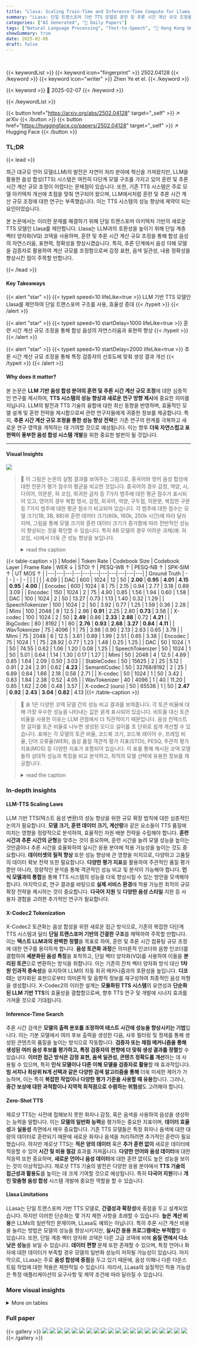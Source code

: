 ```yaml
---
title: "Llasa: Scaling Train-Time and Inference-Time Compute for Llama-based Speech Synthesis"
summary: "LLasa: 단일 트랜스포머 기반 TTS 모델로 훈련 및 추론 시간 계산 규모 조정을 통해 자연스럽고 표현력 높은 음성 합성 달성!"
categories: ["AI Generated", "🤗 Daily Papers"]
tags: ["Natural Language Processing", "Text-to-Speech", "🏢 Hong Kong University of Science and Technology",]
showSummary: true
date: 2025-02-06
draft: false
---
```


<br>

{{< keywordList >}}
{{< keyword icon="fingerprint" >}} 2502.04128 {{< /keyword >}}
{{< keyword icon="writer" >}} Zhen Ye et el. {{< /keyword >}}
 
{{< keyword >}} 🤗 2025-02-07 {{< /keyword >}}
 
{{< /keywordList >}}

{{< button href="https://arxiv.org/abs/2502.04128" target="_self" >}}
↗ arXiv
{{< /button >}}
{{< button href="https://huggingface.co/papers/2502.04128" target="_self" >}}
↗ Hugging Face
{{< /button >}}




### TL;DR


{{< lead >}}

최근 대규모 언어 모델(LLM)의 발전은 자연어 처리 분야에 혁신을 가져왔지만, LLM을 활용한 음성 합성(TTS) 시스템은 여전히 다단계 모델 구조를 가지고 있어 훈련 및 추론 시간 계산 규모 조정이 어렵다는 문제점이 있습니다. 또한, 기존 TTS 시스템은 주로 모델 아키텍처 개선에 초점을 맞춰 연구되어 왔으며, LLM에서처럼 훈련 및 추론 시간 계산 규모 조정에 대한 연구는 부족했습니다. 이는 TTS 시스템의 성능 향상에 제약이 되는 요인이었습니다.

본 논문에서는 이러한 문제를 해결하기 위해 단일 트랜스포머 아키텍처 기반의 새로운 TTS 모델인 Llasa를 제안합니다.  Llasa는 LLM과의 호환성을 높이기 위해 단일 계층 벡터 양자화(VQ) 코덱을 사용하며, 훈련 및 추론 시간 계산 규모 조정을 통해 합성 음성의 자연스러움, 표현력, 정확성을 향상시켰습니다.  특히, 추론 단계에서 음성 이해 모델을 검증자로 활용하여 계산 규모를 조정함으로써 감정 표현, 음색 일관성, 내용 정확성을 향상시킨 점이 주목할 만합니다.

{{< /lead >}}


#### Key Takeaways

{{< alert "star" >}}
{{< typeit speed=10 lifeLike=true >}} LLM 기반 TTS 모델인 Llasa를 제안하여 단일 트랜스포머 구조를 사용, 효율성 증대 {{< /typeit >}}
{{< /alert >}}

{{< alert "star" >}}
{{< typeit speed=10 startDelay=1000 lifeLike=true >}} 훈련 시간 계산 규모 조정을 통해 합성 음성의 자연스러움과 표현력 향상 {{< /typeit >}}
{{< /alert >}}

{{< alert "star" >}}
{{< typeit speed=10 startDelay=2000 lifeLike=true >}} 추론 시간 계산 규모 조정을 통해 특정 검증자의 선호도에 맞춰 생성 결과 개선 {{< /typeit >}}
{{< /alert >}}

#### Why does it matter?
본 논문은 **LLM 기반 음성 합성 분야의 훈련 및 추론 시간 계산 규모 조정**에 대한 심층적인 연구를 제시하여, **TTS 시스템의 성능 향상과 새로운 연구 방향 제시**에 중요한 의미를 지닙니다.  LLM의 발전과 TTS 기술의 융합에 대한 최신 동향을 반영하며, 효율적인 모델 설계 및 훈련 전략을 제시함으로써 관련 연구자들에게 귀중한 정보를 제공합니다. 특히, **추론 시간 계산 규모 조정을 통한 성능 향상 전략**은 기존 연구의 한계를 극복하고 새로운 연구 영역을 개척하는 데 기여할 것으로 예상됩니다. 이는 향후 **더욱 자연스럽고 표현력이 풍부한 음성 합성 시스템 개발**을 위한 중요한 발판이 될 것입니다.

------
#### Visual Insights



![](https://arxiv.org/html/2502.04128/extracted/6183923/comparison_plot.png)

> 🔼 이 그림은 논문의 실험 결과를 보여주는 그림으로, 중국어와 영어 음성 합성에 대한 전문가 평가 점수의 평균을 비교한 것입니다. 중국어의 경우 감정, 억양, 시, 다의어, 의문문, 혀 꼬임, 희귀한 글자 등 7가지 범주에 대한 평균 점수가 표시되어 있고, 영어의 경우 복합 명사, 감정, 외국어, 억양, 구두점, 의문문, 복잡한 구문 등 7가지 범주에 대한 평균 점수가 비교되어 있습니다. 각 범주에 대한 점수는 모델 크기(1B, 3B, 8B)와 훈련 데이터 크기(80k, 160k, 250k 시간)에 따라 달라지며, 그림을 통해 모델 크기와 훈련 데이터 크기가 증가함에 따라 전반적인 성능이 향상되는 것을 확인할 수 있습니다.  특히 8B 모델의 경우 어려운 과제(예: 혀 꼬임, 시)에서 더욱 큰 성능 향상을 보입니다.
> <details>
> <summary>read the caption</summary>
> Figure 1: Comparison of mean expert score for Chinese and English
> </details>





{{< table-caption >}}
| Model | Token Rate | Codebook Size | Codebook Layer | Frame Rate | WER ↓ | STOI ↑ | PESQ-WB ↑ | PESQ-NB ↑ | SPK-SIM ↑ | UT MOS ↑ |
|---|---|---|---|---|---|---|---|---|---|---|
| Ground Truth | - | - | - | - |  |  |  |  |  | 4.09 |
| DAC | 600 | 1024 | 12 | 50 | **2.00** | **0.95** | **4.01** | **4.15** | **0.95** | **4.00** |
| Encodec | 600 | 1024 | 8 | 75 | 2.15 | 0.94 | 2.77 | 3.18 | 0.89 | 3.09 |
| Encodec | 150 | 1024 | 2 | 75 | 4.90 | 0.85 | 1.56 | 1.94 | 0.60 | 1.58 |
| DAC | 100 | 1024 | 2 | 50 | 13.27 | 0.73 | 1.13 | 1.40 | 0.32 | 1.29 |
| SpeechTokenizer | 100 | 1024 | 2 | 50 | 3.92 | 0.77 | 1.25 | 1.59 | 0.36 | 2.28 |
| Mimi | 100 | 2048 | 8 | 12.5 | 2.96 | **0.91** | 2.25 | 2.80 | **0.73** | 3.56 |
| X-codec | 100 | 1024 | 2 | 50 | **2.49** | 0.86 | **2.33** | **2.88** | 0.72 | **4.21** |
| BigCodec | 80 | 8192 | 1 | 80 | **2.76** | **0.93** | **2.68** | **3.27** | **0.84** | **4.11** |
| WavTokenizer | 75 | 4096 | 1 | 75 | 3.98 | 0.90 | 2.13 | 2.63 | 0.65 | 3.79 |
| Mimi | 75 | 2048 | 6 | 12.5 | 3.61 | 0.89 | 1.99 | 2.51 | 0.65 | 3.38 |
| Encodec | 75 | 1024 | 1 | 75 | 28.92 | 0.77 | 1.23 | 1.48 | 0.25 | 1.25 |
| DAC | 50 | 1024 | 1 | 50 | 74.55 | 0.62 | 1.06 | 1.20 | 0.08 | 1.25 |
| SpeechTokenizer | 50 | 1024 | 1 | 50 | 5.01 | 0.64 | 1.14 | 1.30 | 0.17 | 1.27 |
| Mimi | 50 | 2048 | 4 | 12.5 | 4.89 | 0.85 | 1.64 | 2.09 | 0.50 | 3.03 |
| StableCodec | 50 | 15625 | 2 | 25 | 5.12 | 0.91 | 2.24 | 2.91 | 0.62 | **4.23** |
| SemantiCodec | 50 | 32768/8192 | 2 | 25 | 6.89 | 0.84 | 1.66 | 2.18 | 0.58 | 2.71 |
| X-codec | 50 | 1024 | 1 | 50 | 3.42 | 0.83 | 1.84 | 2.38 | 0.52 | 4.05 |
| WavTokenizer | 40 | 4096 | 1 | 40 | 11.20 | 0.85 | 1.62 | 2.06 | 0.48 | 3.57 |
| X-codec2 (ours) | 50 | 65536 | 1 | 50 | **2.47** | **0.92** | **2.43** | **3.04** | **0.82** | 4.13 |{{< /table-caption >}}

> 🔼 표 1은 다양한 코덱 모델 간의 성능 비교 결과를 보여줍니다. 각 토큰 비율에 대해 가장 우수한 성능을 나타내는 값은 굵게 표시되어 있습니다. 비트율 대신 토큰 비율을 사용한 이유는 LLM 관점에서 더 직관적이기 때문입니다. 음성 컨텍스트 창 길이를 토큰 비율로 나누면 생성된 오디오 길이를 초 단위로 쉽게 계산할 수 있습니다. 표에는 각 모델의 토큰 비율, 코드북 크기, 코드북 레이어 수, 프레임 비율, 단어 오류율(WER), 음성 품질 객관적 평가 지표(STOI), PESQ, 주관적 평가 지표(MOS) 등 다양한 지표가 포함되어 있습니다. 이 표를 통해 제시된 코덱 모델들의 상대적 성능과 특징을 비교 분석하고, 최적의 모델 선택에 유용한 정보를 제공합니다.
> <details>
> <summary>read the caption</summary>
> Table 1: Comparison between different codec models. Bold values indicate the best for each token rate. We use token rate instead of bitrate because, from the perspective of LLMs, it is more intuitive: dividing the speech context window length by the token rate directly gives the generated audio duration in seconds.
> </details>





### In-depth insights


#### LLM-TTS Scaling Laws
LLM 기반 TTS(텍스트 음성 변환)의 성능 향상을 위한 규모 확장 법칙에 대한 심층적인 논의가 필요합니다. **모델 크기, 훈련 데이터 크기, 계산량**과 같은 요소들이 TTS 품질에 미치는 영향을 정량적으로 분석하여, 효율적인 자원 배분 전략을 수립해야 합니다.  **훈련 시간과 추론 시간의 균형**을 맞추는 것이 중요하며, 훈련 시간을 늘려 모델 성능을 높이는 것만큼이나 추론 시간을 효율화하여 실시간 응용 분야에 적용 가능성을 높이는 것도 중요합니다. **데이터셋의 질적 향상** 또한 성능 향상에 큰 영향을 미치므로, 다양하고 고품질의 데이터 확보 전략 또한 필요합니다.  **다양한 평가 지표**를 활용하여 주관적인 품질 평가뿐만 아니라, 정량적인 분석을 통해 객관적인 성능 비교 및 분석이 가능해야 합니다.  **인식 모델과의 통합**을 통해 TTS 시스템의 성능을 더욱 향상시킬 수 있는 방안을 모색해야 합니다. 마지막으로, 연구 결과를 바탕으로 **실제 서비스 환경**에 적용 가능한 최적의 규모 확장 전략을 제시하는 것이 중요합니다.  **다국어 지원** 및 **다양한 음성 스타일** 지원 등 사용자 경험을 고려한 추가적인 연구가 필요합니다.

#### X-Codec2 Tokenization
X-Codec2 토큰화는 음성 합성을 위한 새로운 접근 방식으로, 기존의 복잡한 다단계 TTS 시스템과 달리 **단일 트랜스포머 기반의 간결한 구조**를 채택하여 주목할 만합니다.  이는 **텍스트 LLM과의 완벽한 정렬**을 목표로 하여,  훈련 및 추론 시간 컴퓨팅 규모 조정에 대한 연구를 용이하게 합니다.  **음성 토큰화 과정**은 의미론적 인코더와 음향 인코더를 결합하여 **세분화된 음성 특징**을 포착하고, 단일 벡터 양자화(VQ)를 사용하여 이들을 **분리된 토큰**으로 변환하는 방식을 취합니다.  이는 기존의 잔차 벡터 양자화 방식 대신 **1차원 인과적 종속성**을 유지하여 LLM의 자동 회귀 메커니즘과의 호환성을 높입니다.  **디코더**는 양자화된 표현으로부터 의미론적 및 음향적 정보를 재구성하여 최종적인 음성 파형을 생성합니다. X-Codec2의 이러한 설계는 **모듈화된 TTS 시스템**의 유연성과 **단순화된 LLM 기반 TTS**의 효율성을 결합함으로써, 향후 TTS 연구 및 개발에 시너지 효과를 가져올 것으로 기대됩니다.

#### Inference-Time Search
추론 시간 검색은 **모델의 출력 분포를 조정하여 테스트 시간에 성능을 향상시키는 기법**입니다. 이는 기본 모델에서 여러 후보 출력을 생성한 다음, 사후 필터링 및 정제를 통해 생성된 콘텐츠의 품질을 높이는 방식으로 작동합니다.  **검증자 또는 채점 메커니즘을 통해 생성된 여러 음성 후보를 평가하고, 특정 검증자의 편향에 더 맞춰 생성 결과를 정렬**할 수 있습니다.  **이러한 접근 방식은 감정 표현, 음색 일관성, 콘텐츠 정확도를 개선**하는 데 사용될 수 있으며, 특히 **인식 모델이나 다른 이해 모델을 검증자로 활용**할 때 효과적입니다.  **빔 서치나 최상위 N개 선택과 같은 다양한 검색 알고리즘을 통해** 더욱 미세한 제어가 가능하며, 이는 특히 **복잡한 작업이나 다양한 평가 기준을 사용할 때 유용**합니다.  그러나, **중간 보상에 대한 과적합이나 지역적 최적점으로 수렴하는 위험성**도 고려해야 합니다.

#### Zero-Shot TTS
제로샷 TTS는 사전에 접해보지 못한 화자나 감정, 혹은 음색을 사용하여 음성을 생성하는 능력을 말합니다. 이는 **모델의 일반화 능력**을 평가하는 중요한 지표이며, **데이터 효율성**과 **실용성** 측면에서 매우 중요합니다.  기존 TTS 모델들은 특정 화자나 음색에 대한 대량의 데이터로 훈련되기 때문에 새로운 화자나 음색을 처리하려면 추가적인 훈련이 필요했습니다. 하지만 제로샷 TTS는 **적은 양의 데이터** 혹은 **추가 훈련 없이** 새로운 데이터에 적응할 수 있어 **시간 및 비용 절감** 효과를 가져옵니다.  **다양한 언어와 음성 데이터**에 대한 적응력 또한 중요하며,  **새로운 언어나 음성 데이터**에 대한 훈련 없이도 높은 성능을 보이는 것이 이상적입니다.  제로샷 TTS 기술의 발전은 다양한 응용 분야에서 **TTS 기술의 접근성과 활용도**를 높이는 데 크게 기여할 것으로 예상됩니다.  특히 **다국어 지원**이나 **개인 맞춤형 음성 합성** 시스템 개발에 중요한 역할을 할 수 있습니다.

#### Llasa Limitations
LLasa는 단일 트랜스포머 기반 TTS 모델로, **간결성과 확장성**에 중점을 두고 설계되었습니다. 하지만 이러한 단순화는 몇 가지 제한 사항을 초래할 수 있습니다.  **높은 계산 비용**은 LLMs의 일반적인 문제이며, LLasa도 예외는 아닙니다. 특히 추론 시간 계산 비용을 늘리는 방법은 모델의 성능을 향상시키지만, **실시간 응용 프로그램에는 부적합**할 수 있습니다. 또한, 단일 계층 벡터 양자화 코덱은 다른 고급 코덱에 비해 **음질 면에서 다소 낮은 성능**을 보일 수 있습니다.  **데이터 편향** 문제 또한 존재할 수 있으며, 특정 언어나 화자에 대한 데이터가 부족할 경우 모델의 일반화 성능이 저하될 가능성이 있습니다. 마지막으로, LLasa는 주로 **음성 합성에 중점**을 두고 있기 때문에, 음성 이해나 다른 다운스트림 작업에 대한 적용은 제한적일 수 있습니다.  따라서, LLasa의 실질적인 적용 가능성은 특정 애플리케이션의 요구사항 및 제약 조건에 따라 달라질 수 있습니다.


### More visual insights




<details>
<summary>More on tables
</summary>


{{< table-caption >}}
| Model | test-zh |  | test-en |  | test-hard |  | 
|---|---|---|---|---|---|---|---| 
|  | CER ↓ | sim-o ↑ | WER ↓ | sim-o ↑ | WER ↓ | sim-o ↑ | 
| Human | 1.26 | 0.755 | 2.14 | 0.734 | - | - | 
| Our Codec Resyn. | 1.92 | 0.677 | 2.91 | 0.619 | - | - | 
| Seed-TTS † | 1.12 | 0.796 | 2.25 | 0.762 | 7.59 | 0.776 | 
| FireRedTTS | 1.51 | 0.635 | 3.82 | 0.460 | 17.45 | 0.621 | 
| MaskGCT | 2.27 | 0.774 | 2.62 | 0.714 | 10.27 | 0.748 | 
| E2 TTS (32 NFE) † | 1.97 | 0.730 | 2.19 | 0.710 | - | - | 
| F5-TTS (32 NFE) | 1.56 | 0.741 | 1.83 | 0.647 | 8.67 | 0.713 | 
| CosyVoice | 3.63 | 0.723 | 4.29 | 0.609 | 11.75 | 0.709 | 
| CosyVoice 2 | 1.45 | 0.748 | 2.57 | 0.652 | 6.83 | 0.724 | 
| Train-time Scaling |  |  |  |  |  |  | 
| llasa 1b 80k | 2.69 | 0.648 (0.779) | 3.71 | 0.541 (0.685) | 17.11 | 0.618 (0.765) | 
| llasa 1b 160k | 2.22 | 0.658 (0.783) | 3.60 | 0.563 (0.701) | 16.73 | 0.627 (0.770) | 
| llasa 1b 250k | 1.89 | 0.669 (0.794) | 3.22 | 0.572 (0.708) | 12.13 | 0.638 (0.779) | 
| llasa 3b 250k | 1.60 | 0.675 (0.792) | 3.14 | 0.579 (0.708) | 13.37 | 0.652 (0.782) | 
| llasa 8b 250k | 1.59 | 0.684 (0.798) | 2.97 | 0.574 (0.706) | 11.09 | 0.660 (0.787) | 
| Partial PRM (spk sim) |  |  |  |  |  |  | 
| llasa 1b 80k | 1.52 | 0.811 (0.849) | 2.30 | 0.761 (0.798) | 16.09 | 0.759 (0.824) | 
| llasa 1b 160k | 1.29 | 0.815 (0.851) | 2.29 | 0.774 (0.804) | 14.10 | 0.768 (0.830) | 
| llasa 1b 250k | 1.11 | 0.818 (0.855) | 2.03 | 0.781 (0.809) | 11.30 | 0.773 (0.833) | 
| llasa 3b 250k | 1.06 | 0.824 (0.856) | 1.89 | 0.784 (0.812) | 11.22 | 0.780 (0.836) | 
| llasa 8b 250k | 1.04 | 0.827 (0.856) | 1.84 | 0.783 (0.806) | 10.59 | 0.785 (0.839) | 
| Partial PRM (spk sim)+ORM (WER) |  |  |  |  |  |  | 
| llasa 1b 80k | 0.53 | 0.809 (0.840) | 1.43 | 0.761 (0.792) | 7.22 | 0.732 (0.789) | 
| llasa 1b 160k | 0.53 | 0.812 (0.841) | 1.49 | 0.775 (0.798) | 6.35 | 0.745 (0.799) | 
| llasa 1b 250k | **0.45** | 0.818 (0.845) | 1.46 | 0.782 (0.801) | 5.24 | 0.750 (0.803) | 
| llasa 3b 250k | 0.50 | 0.823 (0.848) | **1.31** | 0.783 (0.803) | 5.39 | 0.759 (0.808) | 
| llasa 8b 250k | 0.47 | 0.825 (0.848) | 1.39 | 0.783 (0.799) | **4.38** | 0.767 (0.812) | 
| llasa 8b 250k |  Chunking: if len(char)&gt;100→2 chunks, &gt;200→3 chunks,… |  |  |  | **3.12** | 0.770 (0.791) |{{< /table-caption >}}
> 🔼 표 2는 SEED 테스트 세트에서 Llasa 및 최근 TTS 모델의 결과를 보여줍니다. †는 폐쇄형 모델을 나타냅니다. Llasa 시리즈의 경우 sim-o 값에는 (괄호 안에) sim-r 값이 포함됩니다.  이 표는 다양한 TTS 모델의 성능을 비교 분석하여 Llasa 모델의 경쟁력을 보여주고, 특히 폐쇄형 모델과의 비교를 통해 Llasa 모델의 성능을 더욱 명확하게 제시합니다.  sim-o와 sim-r 지표를 함께 제시하여 모델의 음성 자연도 및 유사성을 종합적으로 평가합니다.
> <details>
> <summary>read the caption</summary>
> Table 2: Results of llasa and recent TTS models on the SEED test sets. † denotes close-sourced models. For llasa series, sim-o values include sim-r in parentheses.
> </details>

{{< table-caption >}}
| Model | Test Clean | Test Other |
|---|---|---|
| whisper large v3 | 1.8 | 3.6 |
| whisper large v2 | 2.7 | 5.2 |
| llasa asr 1b | 2.3 | 7.2 |
| llasa asr 3b | 1.9 | 5.9 |{{< /table-caption >}}
> 🔼 LibriSpeech 테스트 세트에서 다양한 음성 인식(ASR) 모델의 성능을 비교한 표입니다.  Whisper Large v2 와 Whisper Large v3 모델과 Llasa 시스템의 성능을 테스트 정확도와 테스트 외 데이터 세트에서 평가한 결과를 보여줍니다.  테스트 정확도는 일반적인 음성 인식 성능을 나타내는 지표이고, 테스트 외 데이터 세트는 모델의 일반화 능력을 보여주는 지표입니다.  이 표를 통해 Llasa 시스템이 기존의 최첨단 음성 인식 모델과 비교했을 때 성능이 어느 정도인지, 그리고 다른 데이터 세트에 대한 일반화 능력이 어떠한지 확인할 수 있습니다.
> <details>
> <summary>read the caption</summary>
> Table 3: ASR Performance on LibriSpeech Test Sets
> </details>

{{< table-caption >}}
| Model | en | zh |
|---|---|---|
| GT | 0.94 | 0.94 |
| **Train-time scaling** |  |  |
| llasa 1b (80k) | 0.753 | 0.815 |
| llasa 1b (160k) | 0.762 | 0.822 |
| llasa 1b (250k) | 0.768 | 0.836 |
| llasa 3b (250k) | 0.769 | 0.852 |
| llasa 8b (250k) | 0.778 | 0.861 |
| **Process Reward Models (emotion sim)** |  |  |
| llasa 1b (80k) | 0.933 | 0.970 |
| llasa 1b (160k) | 0.936 | 0.971 |
| llasa 1b (250k) | 0.937 | 0.974 |
| llasa 3b (250k) | 0.949 | 0.975 |
| llasa 8b (250k) | 0.951 | 0.974 |{{< /table-caption >}}
> 🔼 표 4는 Llasa TTS 모델의 감정 표현 능력을 평가하기 위해 수행된 실험 결과를 보여줍니다.  'en'은 영어, 'zh'는 중국어 데이터셋을 의미하며, Emotion Similarity는 감정 유사도를 측정한 지표입니다.  표에는 다양한 Llasa 모델 변형(모델 크기, 학습 데이터 크기 등)에 따른 감정 유사도 점수가 제시되어 있으며,  기준 모델(Ground Truth, Our Codec Resyn.) 및 다른 최첨단 TTS 모델과의 성능 비교도 포함되어 있습니다.  이는 Llasa 모델의 학습 및 추론 시간 확장이 감정 표현 능력 향상에 미치는 영향을 분석하는 데 중요한 역할을 합니다.
> <details>
> <summary>read the caption</summary>
> Table 4:  en, zh Emotion Similarity
> </details>

{{< table-caption >}}
| System | WER-H | SIM-o | SIM-r |
|---|---|---|---|
| Ground Truth | 2.15 | 0.668 | - |
| Our Codec Resyn. | 2.49 | 0.580 | 0.638 |
| ELLA-V * | 2.91 | 0.303 | 0.340 |
| VALL-E R † | 2.32 | 0.363 | 0.397 |
| CLaM-TTS | 2.36 | 0.477 | 0.513 |
| VALL-E | 3.8 | - | 0.508 |
| VALL-E 2 † | 2.32 | 0.504 | 0.529 |
| Voicebox | 2.0 | 0.593 | 0.616 |
| MELLE | 1.98 | 0.508 | 0.539 |
| **Train-time Scaling** |  |  |  |
| LLaSA-TTS 1b 80k | 2.57 | 0.457 | 0.614 |
| LLaSA-TTS 1b 160k | 2.48 | 0.475 | 0.625 |
| LLaSA-TTS 1b 250k | 2.47 | 0.478 | 0.627 |
| LLaSA-TTS 3b 250k | 2.35 | 0.484 | 0.628 |
| LLaSA-TTS 8b 250k | 2.29 | 0.483 | 0.626 |
| **PRM (spk sim)** |  |  |  |
| LLaSA-TTS-80k 1b | 2.43 | 0.699 | 0.738 |
| LLaSA-TTS-160k 1b | 2.36 | 0.712 | 0.744 |
| LLaSA-TTS 1b 250k | 2.37 | 0.712 | 0.743 |
| LLaSA-TTS 3b 250k | 2.26 | 0.715 | 0.745 |
| LLaSA-TTS 8b 250k | 2.24 | 0.714 | 0.741 |
| **PRM (spk sim)+ORMs (WER)** |  |  |  |
| LLaSA-TTS-80k 1b | 1.76 | 0.700 | 0.738 |
| LLaSA-TTS-160k 1b | 1.66 | 0.710 | 0.743 |
| LLaSA-TTS 1b 250k | 1.62 | 0.712 | 0.744 |
| LLaSA-TTS 3b 250k | 1.57 | 0.714 | 0.742 |
| LLaSA-TTS 8b 250k | 1.49 | 0.714 | 0.740 |{{< /table-caption >}}
> 🔼 표 5는 지속적인 제로샷 음성 합성 작업에 대한 객관적 성능 비교를 보여줍니다. WER-H(%)는 HuBERT-Large ASR 모델을 사용한 평가를 나타냅니다. 볼드체는 최고의 결과를, 밑줄은 두 번째로 좋은 결과를 나타냅니다. *Han et al.[2024]의 재현 결과를 인용했는데, 이는 더 나은 성능을 보여줍니다. †원 논문에 보고되지 않은 지표에 대해서는 저자들이 제공한 오디오를 사용하여 평가했습니다. 이 표는 다양한 모델의 제로샷 음성 합성 능력을 객관적인 지표(WER-H, SIM-o, SIM-r)를 사용하여 비교 분석한 것입니다. 특히, HuBERT-Large ASR 모델을 활용하여 음성 인식 정확도를 측정하고, 원본 음성과 재구성 음성 간의 유사도를 비교하여 모델의 성능을 평가합니다. 또한, 기존 연구의 재현 결과를 포함하여 더욱 폭넓은 비교 분석을 제공합니다.
> <details>
> <summary>read the caption</summary>
> Table 5: Objective performance comparison on continuation zero-shot speech synthesis tasks. WER-H (%) denotes evaluation with the HuBERT-Large ASR model. The boldface indicates the best result, and the underline denotes the second best. *We quote Han et al. [2024]’s reproduction results, which demonstrate better performance. †We evaluate metrics not reported in the original paper, using the audios provided by the authors.
> </details>

{{< table-caption >}}
| Category | 1 | 2 | 3 |
|---|---|---|---| 
| **Emotion** | No detectable emotion / 无可检测的情感 | Emotion present but not convincingly rendered / 存在情感但表达不够令人信服 | Correct emotion recognition and appropriate rendering / 正确识别情感并恰当表达 |
| **Paralinguistic** | No recognition of paralinguistic cues like interjections / 未识别出语调学关键词，如“哎呀”或“嘘” | Attempts to render paralinguistic cues but unnatural / 明确意图表达关键词，但表达不自然 | Natural rendering of paralinguistic cues with appropriate emphasis / 自然表达语调学关键词，恰当强调 |
| **Chinese Poetry** | Fails to capture the poetic structure and imagery / 未能捕捉诗歌的结构和意象 | Captures some poetic elements but lacks depth / 捕捉了一些诗歌元素但缺乏深度 | Accurately captures the poetic structure, imagery, and emotional depth / 准确捕捉诗歌的结构、意象和情感深度 |
| **Polyphonic Characters** | Incorrect pronunciation and meaning of polyphonic characters / 多音字发音错误，意义不正确 | Attempts correct pronunciation but with minor errors / 尝试正确发音但有小错误 | Correct pronunciation and meaning of polyphonic characters / 多音字发音和意义正确 |
| **Questions** | Intonation pattern incorrect, failing to convey questioning tone / 语调模式不正确，未能传达问句的语气 | Intonation pattern largely correct but with minor flaws / 语调模式大体正确，但有细微瑕疵 | Correct intonation patterns that clearly convey the questioning nature / 语调模式正确，清晰传达问句的性质 |
| **Tongue Twisters** | Inability to articulate the tongue twister, resulting in errors / 无法清晰表达绕口令，导致错误 | Attempts articulation with some errors / 尝试表达绕口令但有部分错误 | Clear and accurate articulation of the tongue twister without errors / 清晰准确地表达绕口令，无错误 |
| **Rare Characters** | Mispronunciation or incorrect interpretation of rare characters / 生僻字发音错误或解释不正确 | Attempts correct pronunciation and interpretation with minor mistakes / 尝试正确发音和解释但有小错误 | Accurate pronunciation and insightful interpretation of rare characters / 生僻字发音和解释准确 |{{< /table-caption >}}
> 🔼 이 표는 중국어 테스트 세트에 대한 평가 기준을 보여줍니다.  각 범주(감정, 담화적 특징, 시, 다의어, 질문, 혀 꼬임, 희귀한 글자)에 대해 세 가지 점수 기준이 제시되어 있으며, 각 점수는 TTS 시스템이 해당 범주를 얼마나 잘 이해하고 생성하는지에 대한 수준을 나타냅니다. 1점은 해당 범주를 전혀 인식하지 못하거나 잘못 생성한 경우, 2점은 부분적으로 인식하거나 자연스럽지 않게 생성한 경우, 3점은 정확하게 인식하고 자연스럽게 생성한 경우를 의미합니다. 각 범주에 대한 세부적인 기준을 통해 TTS 시스템의 성능을 보다 정확하고 상세하게 평가할 수 있습니다.
> <details>
> <summary>read the caption</summary>
> Table 6: Evaluation Criteria for Chinese Test Set
> </details>

{{< table-caption >}}
| Categories | Example sentence | Evaluation criteria |
|---|---|---|
| **Compound Nouns** | The Beckhams decided to rent a charming stone-built quaint countryside holiday cottage. | 1 = fails to recognise compound nouns <br> 2 = fails to realise the phrasal stress naturally <br> 3 = natural phrasal stress |
| **Emotions** | ”Oh my gosh! Are we really going to the Maldives? That’s unbelievable!” Jennie squealed, bouncing on her toes with uncontained glee. | 1 = no audible emotions <br> 2 = emotion present but insufficient <br> 3 = correct emotion recognition and appropriate rendering |
| **Foreign Words** | Mr. Henry, renowned for his mise en place, orchestrated a seven-course meal, each dish a pièce de résistance. | 1 = pronounces foreign words with incorrect anglicized pronunciation <br> 2 = applies foreign accent but not entirely correctly <br> 3 = correct rendering in the intended language or accepted anglicized reading |
| **Paralinguistics** | ”Shh, Lucy, shhh, we mustn’t wake your baby brother,” Tom whispered, as they tiptoed past the nursery. | 1 = no recognition of paralinguistic keywords such as ”shhh” or ”phew” <br> 2 = clear intention to render keywords distinctly, but rendering unnatural <br> 3 = natural rendering, e.g. making speech voiceless on ”shhh” and other whispered speech |
| **Punctuations** | She received an odd text from her brother: ’Emergency @ home; call ASAP! Mom &amp; Dad are worried…#familymatters.’ | 1 = glitches on uncommon punctuations such as # or &amp; <br> 2 = no glitch but incorrect rendering <br> 3 = no glitch and correct pausing and verbalization, e.g. @ as ”at”. |
| **Questions** | But the Brexit question remains: After all the trials and tribulations, will the ministers find the answers in time? | 1 = intonation pattern incorrect <br> 2 = intonation pattern largely correct but with minor flaws <br> 3 = correct intonation |
| **Syntactic Complexities** | The movie that De Moya who was recently awarded the lifetime achievement award starred in 2022 was a box-office hit, despite the mixed reviews. | 1 = failure to parse the syntax correctly <br> 2 = parses the syntax largely correctly but the rendering is not entirely natural <br> 3 = parsing correct and rendering natural |{{< /table-caption >}}
> 🔼 표 7은 본 논문에서 제시된 다양한 텍스트 유형(복합 명사, 감정 표현, 외국어 단어, 맥락 정보, 구두점, 질문, 복잡한 구문)에 대해 TTS 모델의 텍스트 이해 능력을 평가한 결과를 보여줍니다. 각 유형에 대해 세 가지 등급(1, 2, 3)으로 평가 기준이 제시되어 있으며, 각 등급은 TTS 모델이 텍스트를 얼마나 정확하고 자연스럽게 이해하고 음성으로 변환했는지를 나타냅니다. 예를 들어, '복합 명사'의 경우 1점은 복합 명사를 제대로 인식하지 못한 경우, 2점은 어느 정도 인식했지만 자연스럽지 않은 경우, 3점은 자연스럽고 정확하게 인식한 경우를 의미합니다. 이 표는 TTS 모델의 텍스트 이해 능력을 종합적으로 평가하는 데 사용되었습니다.
> <details>
> <summary>read the caption</summary>
> Table 7: Emergent abilities testset by category and evaluation criteria.
> </details>

</details>




### Full paper

{{< gallery >}}
<img src="paper_images/1.png" class="grid-w50 md:grid-w33 xl:grid-w25" />
<img src="paper_images/2.png" class="grid-w50 md:grid-w33 xl:grid-w25" />
<img src="paper_images/3.png" class="grid-w50 md:grid-w33 xl:grid-w25" />
<img src="paper_images/4.png" class="grid-w50 md:grid-w33 xl:grid-w25" />
<img src="paper_images/5.png" class="grid-w50 md:grid-w33 xl:grid-w25" />
<img src="paper_images/6.png" class="grid-w50 md:grid-w33 xl:grid-w25" />
<img src="paper_images/7.png" class="grid-w50 md:grid-w33 xl:grid-w25" />
<img src="paper_images/8.png" class="grid-w50 md:grid-w33 xl:grid-w25" />
<img src="paper_images/9.png" class="grid-w50 md:grid-w33 xl:grid-w25" />
<img src="paper_images/10.png" class="grid-w50 md:grid-w33 xl:grid-w25" />
<img src="paper_images/11.png" class="grid-w50 md:grid-w33 xl:grid-w25" />
<img src="paper_images/12.png" class="grid-w50 md:grid-w33 xl:grid-w25" />
<img src="paper_images/13.png" class="grid-w50 md:grid-w33 xl:grid-w25" />
<img src="paper_images/14.png" class="grid-w50 md:grid-w33 xl:grid-w25" />
<img src="paper_images/15.png" class="grid-w50 md:grid-w33 xl:grid-w25" />
<img src="paper_images/16.png" class="grid-w50 md:grid-w33 xl:grid-w25" />
<img src="paper_images/17.png" class="grid-w50 md:grid-w33 xl:grid-w25" />
<img src="paper_images/18.png" class="grid-w50 md:grid-w33 xl:grid-w25" />
<img src="paper_images/19.png" class="grid-w50 md:grid-w33 xl:grid-w25" />
<img src="paper_images/20.png" class="grid-w50 md:grid-w33 xl:grid-w25" />
{{< /gallery >}}